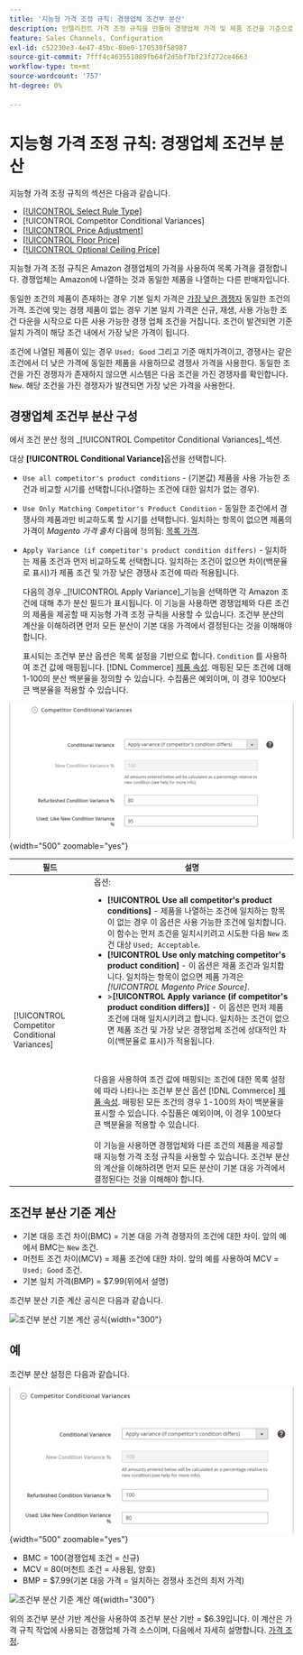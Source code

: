 ```yaml
---
title: '지능형 가격 조정 규칙: 경쟁업체 조건부 분산'
description: 인텔리전트 가격 조정 규칙을 만들어 경쟁업체 가격 및 제품 조건을 기준으로 Amazon 목록 가격을 결정합니다.
feature: Sales Channels, Configuration
exl-id: c52230e3-4e47-45bc-80e0-170530f58987
source-git-commit: 7fff4c463551089fb64f2d5bf7bf23f272ce4663
workflow-type: tm+mt
source-wordcount: '757'
ht-degree: 0%

---
```


# 지능형 가격 조정 규칙: 경쟁업체 조건부 분산

지능형 가격 조정 규칙의 섹션은 다음과 같습니다.

- [[!UICONTROL Select Rule Type]](./intelligent-repricing-rules.md)
- [!UICONTROL Competitor Conditional Variances]
- [[!UICONTROL Price Adjustment]](./price-adjustment.md)
- [[!UICONTROL Floor Price]](./floor-price.md)
- [[!UICONTROL Optional Ceiling Price]](./optional-ceiling-price.md)

지능형 가격 조정 규칙은 Amazon 경쟁업체의 가격을 사용하여 목록 가격을 결정합니다. 경쟁업체는 Amazon에 나열하는 것과 동일한 제품을 나열하는 다른 판매자입니다.

동일한 조건의 제품이 존재하는 경우 기본 일치 가격은 [가장 낮은 경쟁자](./lowest-competitor-pricing.md) 동일한 조건의 가격. 조건에 맞는 경쟁 제품이 없는 경우 기본 일치 가격은 신규, 재생, 사용 가능한 조건 다운을 시작으로 다른 사용 가능한 경쟁 업체 조건을 거칩니다. 조건이 발견되면 기준 일치 가격이 해당 조건 내에서 가장 낮은 가격이 됩니다.

조건에 나열된 제품이 있는 경우 `Used; Good` 그리고 기준 매치가격이고, 경쟁사는 같은 조건에서 더 낮은 가격에 동일한 제품을 사용하므로 경쟁사 가격을 사용한다. 동일한 조건을 가진 경쟁자가 존재하지 않으면 시스템은 다음 조건을 가진 경쟁자를 확인합니다. `New`. 해당 조건을 가진 경쟁자가 발견되면 가장 낮은 가격을 사용한다.

## 경쟁업체 조건부 분산 구성

에서 조건 분산 정의 _[!UICONTROL Competitor Conditional Variances]_섹션.

대상 **[!UICONTROL Conditional Variance]**&#x200B;옵션을 선택합니다.

- `Use all competitor's product conditions` - (기본값) 제품을 사용 가능한 조건과 비교할 시기를 선택합니다(나열하는 조건에 대한 일치가 없는 경우).

- `Use Only Matching Competitor's Product Condition` - 동일한 조건에서 경쟁사의 제품과만 비교하도록 할 시기를 선택합니다. 일치하는 항목이 없으면 제품의 가격이 _Magento 가격 출처_ 다음에 정의됨: [목록 가격](./listing-price.md).

- `Apply Variance (if competitor's product condition differs)` - 일치하는 제품 조건과 먼저 비교하도록 선택합니다. 일치하는 조건이 없으면 차이(백분율로 표시)가 제품 조건 및 가장 낮은 경쟁사 조건에 따라 적용됩니다.

  다음의 경우 _[!UICONTROL Apply Variance]_기능을 선택하면 각 Amazon 조건에 대해 추가 분산 필드가 표시됩니다. 이 기능을 사용하면 경쟁업체와 다른 조건의 제품을 제공할 때 지능형 가격 조정 규칙을 사용할 수 있습니다. 조건부 분산의 계산을 이해하려면 먼저 모든 분산이 기본 대응 가격에서 결정된다는 것을 이해해야 합니다.

  표시되는 조건부 분산 옵션은 목록 설정을 기반으로 합니다. `Condition` 를 사용하여 조건 값에 매핑됩니다. [!DNL Commerce] [제품 속성](https://experienceleague.adobe.com/docs/commerce-admin/catalog/product-attributes/product-attributes.html). 매핑된 모든 조건에 대해 1-100의 분산 백분율을 정의할 수 있습니다. 수집품은 예외이며, 이 경우 100보다 큰 백분율을 적용할 수 있습니다.

![지능형 가격 조정 규칙 - 경쟁업체 조건부 분산](assets/amazon-competitor-cond-variances.png){width="500" zoomable="yes"}

| 필드 | 설명 |
|-----------------------------------------------|------------------------------------------------------------------------------------------------------------------------------------------------------------------------------------------------------------------------------------------------------------------------------------------------------------------------------------------------------------------------------------------------------------------------------------------------------------------------------------------------------------------------------------------------------------------------------------------------------------------------------------------------------------------------------------------------------------------------------------------------------------------------------------------------------------------------------------------------------------------------------------------------------------------------------------------------------------------------------------------------------------------------------------------------------------------------------------------------------------------------------------------------------------------------------------------------------------------------------------------------------------------------------------------------------------------------------------------------------------------------------------------------------------------------------------------------------------------------------------------------------------------------------------------------------------------------------------------------------------------------------------------------|
| [!UICONTROL Competitor Conditional Variances] | 옵션: <ul><li>**[!UICONTROL Use all competitor's product conditions]** - 제품을 나열하는 조건에 일치하는 항목이 없는 경우 이 옵션은 사용 가능한 조건에 일치합니다. 이 함수는 먼저 조건을 일치시키려고 시도한 다음 `New` 조건 대상 `Used; Acceptable`.</li><li>**[!UICONTROL Use only matching competitor's product condition]** - 이 옵션은 제품 조건과 일치합니다. 일치하는 항목이 없으면 제품 가격은 _[!UICONTROL Magento Price Source]_.</li><li>>**[!UICONTROL Apply variance (if competitor's product condition differs)]** - 이 옵션은 먼저 제품 조건에 대해 일치시키려고 합니다. 일치하는 조건이 없으면 제품 조건 및 가장 낮은 경쟁업체 조건에 상대적인 차이(백분율로 표시)가 적용됩니다.</li></ul><br><br>다음을 사용하여 조건 값에 매핑되는 조건에 대한 목록 설정에 따라 나타나는 조건부 분산 옵션 [!DNL Commerce] [제품 속성](https://experienceleague.adobe.com/docs/commerce-admin/catalog/product-attributes/product-attributes.html). 매핑된 모든 조건의 경우 1-100의 차이 백분율을 표시할 수 있습니다. 수집품은 예외이며, 이 경우 100보다 큰 백분율을 적용할 수 있습니다.<br><br>이 기능을 사용하면 경쟁업체와 다른 조건의 제품을 제공할 때 지능형 가격 조정 규칙을 사용할 수 있습니다. 조건부 분산의 계산을 이해하려면 먼저 모든 분산이 기본 대응 가격에서 결정된다는 것을 이해해야 합니다. |

## 조건부 분산 기준 계산

- 기본 대응 조건 차이(BMC) = 기본 대응 가격 경쟁자의 조건에 대한 차이. 앞의 예에서 BMC는 `New` 조건.
- 머천트 조건 차이(MCV) = 제품 조건에 대한 차이. 앞의 예를 사용하여 MCV = `Used; Good` 조건.
- 기본 일치 가격(BMP) = $7.99(위에서 설명)

조건부 분산 기준 계산 공식은 다음과 같습니다.

![조건부 분산 기본 계산 공식](assets/amazon-cond-variance-calc-1.png){width="300"}

## 예

조건부 분산 설정은 다음과 같습니다.

![조건부 분산 설정 예](assets/amazon-cond-variances.png){width="500" zoomable="yes"}

- BMC = 100(경쟁업체 조건 = 신규)
- MCV = 80(머천트 조건 = 사용됨, 양호)
- BMP = $7.99(기본 대응 가격 = 일치하는 경쟁사 조건의 최저 가격)

![조건부 분산 기준 계산 예](assets/amazon-cond-variance-calc-2.png){width="300"}

위의 조건부 분산 기반 계산을 사용하여 조건부 분산 기반 = $6.39입니다. 이 계산은 가격 규칙 작업에 사용되는 경쟁업체 가격 소스이며, 다음에서 자세히 설명합니다. [가격 조정](./price-adjustment.md).
